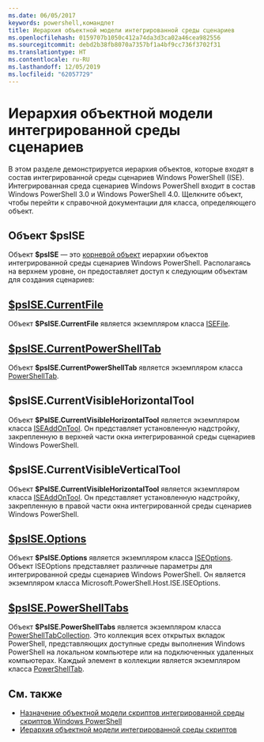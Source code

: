 ```yaml
---
ms.date: 06/05/2017
keywords: powershell,командлет
title: Иерархия объектной модели интегрированной среды сценариев
ms.openlocfilehash: 0159707b1050c412a74da3d3ca02a46cea982556
ms.sourcegitcommit: debd2b38fb8070a7357bf1a4bf9cc736f3702f31
ms.translationtype: HT
ms.contentlocale: ru-RU
ms.lasthandoff: 12/05/2019
ms.locfileid: "62057729"
---
```

# <a name="the-ise-object-model-hierarchy"></a>Иерархия объектной модели интегрированной среды сценариев

В этом разделе демонстрируется иерархия объектов, которые входят в состав интегрированной среды сценариев Windows PowerShell (ISE).
Интегрированная среда сценариев Windows PowerShell входит в состав Windows PowerShell 3.0 и Windows PowerShell 4.0.
Щелкните объект, чтобы перейти к справочной документации для класса, определяющего объект.

## <a name="psise-object"></a>Объект $psISE

Объект **$psISE** — это [корневой объект](The-ObjectModelRoot-Object.md) иерархии объектов интегрированной среды сценариев Windows PowerShell.
Располагаясь на верхнем уровне, он предоставляет доступ к следующим объектам для создания сценариев:

## <a name="psisecurrentfilethe-isefile-objectmd"></a>[$psISE.CurrentFile](The-ISEFile-Object.md)

Объект **$PsISE.CurrentFile** является экземпляром класса [ISEFile](The-ISEFile-Object.md).

## <a name="psisecurrentpowershelltabthe-powershelltab-objectmd"></a>[$psISE.CurrentPowerShellTab](The-PowerShellTab-Object.md)

Объект **$psISE.CurrentPowerShellTab** является экземпляром класса [PowerShellTab](The-PowerShellTab-Object.md).

## <a name="psisecurrentvisiblehorizontaltool"></a>$psISE.CurrentVisibleHorizontalTool

Объект **$PsISE.CurrentVisibleHorizontalTool** является экземпляром класса [ISEAddOnTool](The-ISEAddOnTool-Object.md).
Он представляет установленную надстройку, закрепленную в верхней части окна интегрированной среды сценариев Windows PowerShell.

## <a name="psisecurrentvisibleverticaltool"></a>$psISE.CurrentVisibleVerticalTool

Объект **$PsISE.CurrentVisibleHorizontalTool** является экземпляром класса [ISEAddOnTool](The-ISEAddOnTool-Object.md).
Он представляет установленную надстройку, закрепленную в правой части окна интегрированной среды сценариев Windows PowerShell.

## <a name="psiseoptionsthe-iseoptions-objectmd"></a>[$psISE.Options](The-ISEOptions-Object.md)

Объект **$PsISE.Options** является экземпляром класса [ISEOptions](The-ISEOptions-Object.md).
Объект ISEOptions представляет различные параметры для интегрированной среды сценариев Windows PowerShell.
Он является экземпляром класса Microsoft.PowerShell.Host.ISE.ISEOptions.

## <a name="psisepowershelltabsthe-powershelltabcollection-objectmd"></a>[$psISE.PowerShellTabs](The-PowerShellTabCollection-Object.md)

Объект **$PsISE.PowerShellTabs** является экземпляром класса [PowerShellTabCollection](The-PowerShellTabCollection-Object.md).
Это коллекция всех открытых вкладок PowerShell, представляющих доступные среды выполнения Windows PowerShell на локальном компьютере или на подключенных удаленных компьютерах.
Каждый элемент в коллекции является экземпляром класса [PowerShellTab](The-PowerShellTab-Object.md).

## <a name="see-also"></a>См. также

- [Назначение объектной модели скриптов интегрированной среды скриптов Windows PowerShell](Purpose-of-the-Windows-PowerShell-ISE-Scripting-Object-Model.md)
- [Иерархия объектной модели интегрированной среды скриптов](The-ISE-Object-Model-Hierarchy.md)